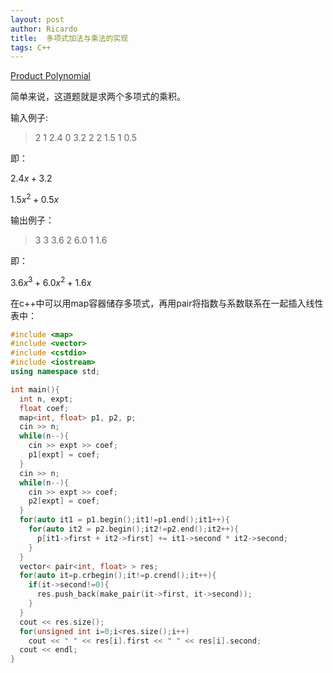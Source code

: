 ```yaml
---
layout: post
author: Ricardo
title:  多项式加法与乘法的实现
tags: C++
---
```


[Product Polynomial](https://www.nowcoder.com/pat/1/problem/3995)

简单来说，这道题就是求两个多项式的乘积。

输入例子:

> 2 1 2.4 0 3.2
> 2 2 1.5 1 0.5

即：

$2.4x + 3.2$

$1.5x^2 + 0.5x$

输出例子：

> 3 3 3.6 2 6.0 1 1.6

即：

$3.6x^3 + 6.0x^2 + 1.6x$

在c++中可以用map容器储存多项式，再用pair将指数与系数联系在一起插入线性表中：

````c++
#include <map>
#include <vector>
#include <cstdio>
#include <iostream>
using namespace std;

int main(){
  int n, expt;
  float coef;
  map<int, float> p1, p2, p;
  cin >> n;
  while(n--){
    cin >> expt >> coef;
    p1[expt] = coef;
  }
  cin >> n;
  while(n--){
    cin >> expt >> coef;
    p2[expt] = coef;
  }
  for(auto it1 = p1.begin();it1!=p1.end();it1++){
    for(auto it2 = p2.begin();it2!=p2.end();it2++){
      p[it1->first + it2->first] += it1->second * it2->second;
    }
  }
  vector< pair<int, float> > res;
  for(auto it=p.crbegin();it!=p.crend();it++){
    if(it->second!=0){
      res.push_back(make_pair(it->first, it->second));
    }
  }
  cout << res.size();
  for(unsigned int i=0;i<res.size();i++)
    cout << " " << res[i].first << " " << res[i].second;
  cout << endl;
}
````


